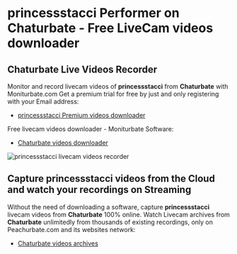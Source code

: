 # princessstacci Performer on Chaturbate - Free LiveCam videos downloader

## Chaturbate Live Videos Recorder

Monitor and record livecam videos of **princessstacci** from **Chaturbate** with Moniturbate.com
Get a premium trial for free by just and only registering with your Email address:
* [princessstacci Premium videos downloader](https://moniturbate.com/request-demo-licence-key.html)

Free livecam videos downloader - Moniturbate Software:
* [Chaturbate videos downloader](https://moniturbate.com/moniturbate-download-software.html)

![princessstacci livecam videos recorder](https://peachurnet.com/templates/moniturbate-software.png)


## Capture princessstacci videos from the Cloud and watch your recordings on Streaming

Without the need of downloading a software, capture **princessstacci** livecam videos from **Chaturbate** 100% online.
Watch Livecam archives from **Chaturbate** unlimitedly from thousands of existing recordings, only on Peachurbate.com and its websites network:
* [Chaturbate videos archives](https://peachurnet.com/)